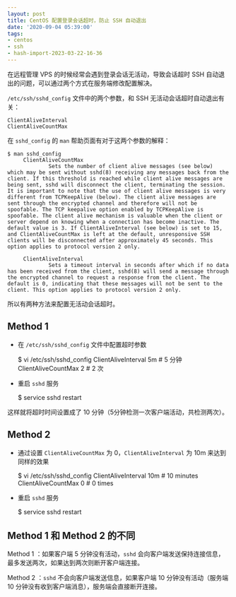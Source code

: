 ```yaml
---
layout: post
title: CentOS 配置登录会话超时，防止 SSH 自动退出
date: '2020-09-04 05:39:00'
tags:
- centos
- ssh
- hash-import-2023-03-22-16-36
---
```


在远程管理 VPS 的时候经常会遇到登录会话无活动，导致会话超时 SSH 自动退出的问题，可以通过两个方式在服务端修改配置解决。

`/etc/ssh/sshd_config` 文件中的两个参数，和 SSH 无活动会话超时自动退出有关：

    ClientAliveInterval
    ClientAliveCountMax

在 `sshd_config` 的 `man` 帮助页面有对于这两个参数的解释：

    $ man sshd_config
         ClientAliveCountMax
                 Sets the number of client alive messages (see below) which may be sent without sshd(8) receiving any messages back from the client. If this threshold is reached while client alive messages are being sent, sshd will disconnect the client, terminating the session. It is important to note that the use of client alive messages is very different from TCPKeepAlive (below). The client alive messages are sent through the encrypted channel and therefore will not be spoofable. The TCP keepalive option enabled by TCPKeepAlive is spoofable. The client alive mechanism is valuable when the client or server depend on knowing when a connection has become inactive. The default value is 3. If ClientAliveInterval (see below) is set to 15, and ClientAliveCountMax is left at the default, unresponsive SSH clients will be disconnected after approximately 45 seconds. This option applies to protocol version 2 only.
    
         ClientAliveInterval
                 Sets a timeout interval in seconds after which if no data has been received from the client, sshd(8) will send a message through the encrypted channel to request a response from the client. The default is 0, indicating that these messages will not be sent to the client. This option applies to protocol version 2 only.

所以有两种方法来配置无活动会话超时。

## Method 1

- 在 `/etc/ssh/sshd_config` 文件中配置超时参数

    $ vi /etc/ssh/sshd_config
    ClientAliveInterval 5m # 5 分钟
    ClientAliveCountMax 2 # 2 次

- 重启 `sshd` 服务

    $ service sshd restart

这样就将超时时间设置成了 10 分钟（5分钟检测一次客户端活动，共检测两次）。

## Method 2

- 通过设置 `ClientAliveCountMax` 为 0，`ClientAliveInterval` 为 10m 来达到同样的效果

    $ vi /etc/ssh/sshd_config
    ClientAliveInterval 10m # 10 minutes
    ClientAliveCountMax 0 # 0 times

- 重启 `sshd` 服务

    $ service sshd restart

## Method 1 和 Method 2 的不同

Method 1 ：如果客户端 5 分钟没有活动，`sshd` 会向客户端发送保持连接信息，最多发送两次，如果达到两次则断开客户端连接。

Method 2 ：`sshd` 不会向客户端发送信息，如果客户端 10 分钟没有活动（服务端 10 分钟没有收到客户端消息），服务端会直接断开连接。

